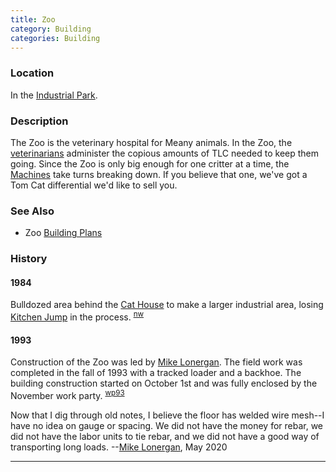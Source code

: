 ```yaml
---
title: Zoo
category: Building
categories: Building
---
```


### Location

In the [Industrial Park](Industrial-Park).

### Description

The Zoo is the veterinary hospital for Meany animals. In the Zoo, the [veterinarians](Mechanic) administer the copious amounts of TLC needed to keep them going. Since the Zoo is only big enough for one critter at a time, the [Machines](Machines) take turns breaking down. If you believe that one, we've got a Tom Cat differential we'd like to sell you.

### See Also

- Zoo [Building Plans](/reference/Zoo-Plans.pdf)

### History

#### 1984

Bulldozed area behind the [Cat House](Cat-House) to make a larger industrial area, losing [Kitchen Jump](Kitchen-Jump) in the process. <sup>[nw][]</sup>

#### 1993

Construction of the Zoo was led by [Mike Lonergan](Mike-Lonergan). The field work was completed in the fall of 1993 with a tracked loader and a backhoe. The building construction started on October 1st and was fully enclosed by the November work party. <sup>[wp93][]</sup>

Now that I dig through old notes, I believe the floor has welded wire mesh--I have no idea on gauge or spacing.  We did not have the money for rebar, we did not have the labor units to tie rebar, and we did not have a good way of transporting long loads. --[Mike Lonergan](Mike-Lonergan), May 2020


---

[nw]: Names-Walt "Meany Names by Walter Little, 1984"
[wp93]: Work-Parties#1993
